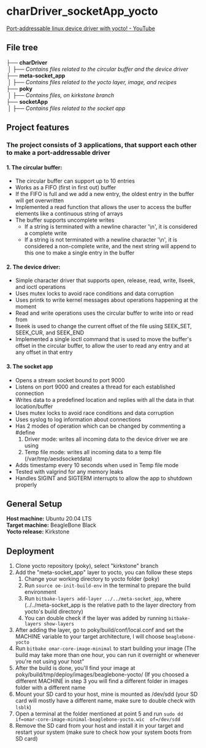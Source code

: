 # charDriver_socketApp_yocto

[Port-addressable linux device driver with yocto! - YouTube](https://youtu.be/B-kaz8u_9iA)

## File tree

├── **charDriver**<br>
&nbsp;│   ├── *Contains files related to the circular buffer and the device driver*<br>
├── **meta-socket_app**<br>
&nbsp;│   ├── *Contains files related to the yocto layer, image, and recipes*<br>
├── **poky**<br>
&nbsp;│   ├── *Contains files, on kirkstone branch*<br>
├── **socketApp**<br>
&nbsp;│   ├── *Contains files related to the socket app*<br>



##  Project features
### The project consists of 3 applications, that support each other to make a port-addressable driver
 #### 1. The circular buffer:

- The circular buffer can support up to 10 entries
- Works as a FIFO (first in first out) buffer
- If the FIFO is full and we add a new entry, the oldest entry in the buffer will get overwritten
- Implemented a read function that allows the user to access the buffer elements like a continuous string of arrays
- The buffer supports uncomplete writes
	- If a string is terminated with a newline character '\n', it is considered a complete write 
	- If a string is not terminated with a newline character '\n', it is considered a non-complete write, and the next string will append to this one to make a single entry in the buffer
#### 2. The device driver:
- Simple character driver that supports open, release, read, write, llseek, and ioctl operations
- Uses mutex locks to avoid race conditions and data corruption
- Uses printk to write kernel messages about operations happening at the moment
- Read and write operations uses the circular buffer to write into or read from
- llseek is used to change the current offset of the file using SEEK_SET, SEEK_CUR, and SEEK_END
- Implemented a single ioctl command that is used to move the buffer's offset in the circular buffer, to allow the user to read any entry and at any offset in that entry
#### 3. The socket app
- Opens a stream socket bound to port 9000
- Listens on port 9000 and creates a thread for each established connection
- Writes data to a predefined location and replies with all the data in that location/buffer
- Uses mutex locks to avoid race conditions and data corruption
- Uses syslog to log information about connections
- Has 2 modes of operation which can be changed by commenting a #define
	1. Driver mode: writes all incoming data to the device driver we are using
	2. Temp file mode: writes all incoming data to a temp file (/var/tmp/aesdsocketdata)
- Adds timestamp every 10 seconds when used in Temp file mode
- Tested with valgrind for any memory leaks
- Handles SIGINT and SIGTERM interrupts to allow the app to shutdown properly

## General Setup
**Host machine:** 	Ubuntu 20.04 LTS  
**Target machine:** BeagleBone Black<br>
**Yocto release:**		 Kirkstone

## Deployment

 1. Clone yocto repository (poky), select "kirkstone" branch
 2. Add the "meta-socket_app" layer to yocto, you can follow these steps
	 1. Change your working directory to yocto folder (poky)
	 2. Run ```source oe-init-build-env``` in the terminal to prepare the build environment
	 3. Run `bitbake-layers add-layer ../../meta-socket_app`, where (../../meta-socket_app is the relative path to the layer directory from yocto's build directory)
	 4. You can double check if the layer was added by running `bitbake-layers show-layers`
 3. After adding the layer, go to poky/build/conf/local.conf and set the MACHINE variable to your target architecture, I will choose `beaglebone-yocto`
 4. Run `bitbake omar-core-image-minimal` to start building your image (The build may take more than one hour, you can run it overnight or whenever you're not using your host"
 5. After the build is done, you'll find your image at poky/build/tmp/deploy/images/beaglebone-yocto/ (If you choosed a different MACHINE in step 3 you will find a different folder in images folder with a different name
 6. Mount your SD card to your host, mine is mounted as /dev/sdd (your SD card will mostly have a different name, make sure to double check with `lsblk`) 
 7. Open a terminal at the folder mentioned at point 5 and run `sudo dd if=omar-core-image-minimal-beaglebone-yocto.wic  of=/dev/sdd` 
 8. Remove the SD card from your host and install it in your target and restart your system (make sure to check how your system boots from SD card)
 
 



